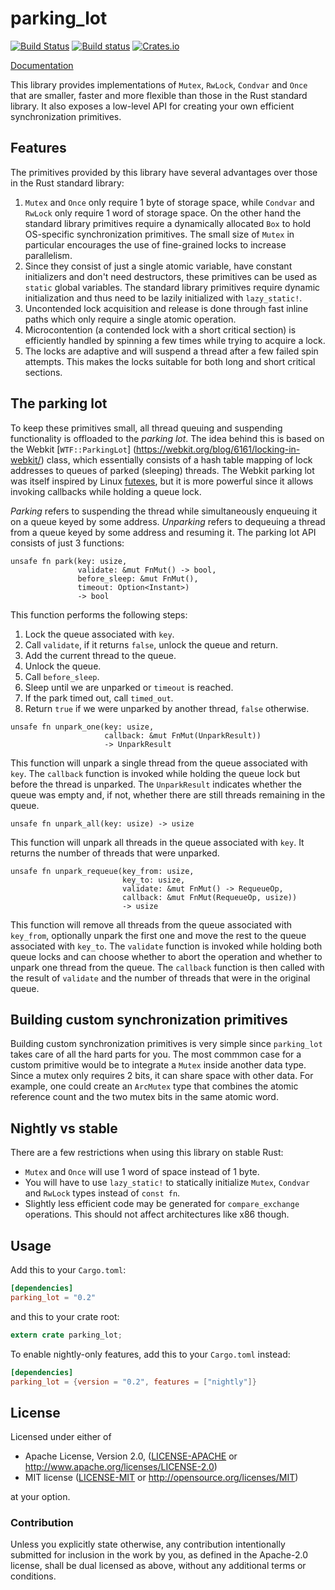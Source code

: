 parking_lot
============

[![Build Status](https://travis-ci.org/Amanieu/parking_lot.svg?branch=master)](https://travis-ci.org/Amanieu/parking_lot) [![Build status](https://ci.appveyor.com/api/projects/status/wppcc32ttpud0a30/branch/master?svg=true)](https://ci.appveyor.com/project/Amanieu/parking-lot/branch/master) [![Crates.io](https://img.shields.io/crates/v/parking_lot.svg)](https://crates.io/crates/parking_lot)

[Documentation](https://amanieu.github.io/parking_lot/parking_lot/index.html)

This library provides implementations of `Mutex`, `RwLock`, `Condvar` and
`Once` that are smaller, faster and more flexible than those in the Rust
standard library. It also exposes a low-level API for creating your own
efficient synchronization primitives.

## Features

The primitives provided by this library have several advantages over those
in the Rust standard library:

1. `Mutex` and `Once` only require 1 byte of storage space, while `Condvar` and
   `RwLock` only require 1 word of storage space. On the other hand the
   standard library primitives require a dynamically allocated `Box` to hold
   OS-specific synchronization primitives. The small size of `Mutex` in
   particular encourages the use of fine-grained locks to increase
   parallelism.
2. Since they consist of just a single atomic variable, have constant
   initializers and don't need destructors, these primitives can be used as
    `static` global variables. The standard library primitives require
   dynamic initialization and thus need to be lazily initialized with
   `lazy_static!`.
3. Uncontended lock acquisition and release is done through fast inline
   paths which only require a single atomic operation.
4. Microcontention (a contended lock with a short critical section) is
   efficiently handled by spinning a few times while trying to acquire a
   lock.
5. The locks are adaptive and will suspend a thread after a few failed spin
   attempts. This makes the locks suitable for both long and short critical
   sections.

## The parking lot

To keep these primitives small, all thread queuing and suspending
functionality is offloaded to the *parking lot*. The idea behind this is
based on the Webkit [`WTF::ParkingLot`]
(https://webkit.org/blog/6161/locking-in-webkit/) class, which essentially
consists of a hash table mapping of lock addresses to queues of parked
(sleeping) threads. The Webkit parking lot was itself inspired by Linux
[futexes](http://man7.org/linux/man-pages/man2/futex.2.html), but it is more
powerful since it allows invoking callbacks while holding a queue lock.

*Parking* refers to suspending the thread while simultaneously enqueuing it
on a queue keyed by some address. *Unparking* refers to dequeuing a thread
from a queue keyed by some address and resuming it. The parking lot API
consists of just 3 functions:

```rust,ignore
unsafe fn park(key: usize,
               validate: &mut FnMut() -> bool,
               before_sleep: &mut FnMut(),
               timeout: Option<Instant>)
               -> bool
```

This function performs the following steps:

1. Lock the queue associated with `key`.
2. Call `validate`, if it returns `false`, unlock the queue and return.
3. Add the current thread to the queue.
4. Unlock the queue.
5. Call `before_sleep`.
6. Sleep until we are unparked or `timeout` is reached.
7. If the park timed out, call `timed_out`.
8. Return `true` if we were unparked by another thread, `false` otherwise.

```rust,ignore
unsafe fn unpark_one(key: usize,
                     callback: &mut FnMut(UnparkResult))
                     -> UnparkResult
```

This function will unpark a single thread from the queue associated with
`key`. The `callback` function is invoked while holding the queue lock but
before the thread is unparked. The `UnparkResult` indicates whether the
queue was empty and, if not, whether there are still threads remaining in
the queue.

```rust,ignore
unsafe fn unpark_all(key: usize) -> usize
```

This function will unpark all threads in the queue associated with `key`. It
returns the number of threads that were unparked.

```rust,ignore
unsafe fn unpark_requeue(key_from: usize,
                         key_to: usize,
                         validate: &mut FnMut() -> RequeueOp,
                         callback: &mut FnMut(RequeueOp, usize))
                         -> usize
```

This function will remove all threads from the queue associated with
`key_from`, optionally unpark the first one and move the rest to the queue
associated with `key_to`. The `validate` function is invoked while holding
both queue locks and can choose whether to abort the operation and whether
to unpark one thread from the queue. The `callback` function is then called
with the result of `validate` and the number of threads that were in the
original queue.

## Building custom synchronization primitives

Building custom synchronization primitives is very simple since
`parking_lot` takes care of all the hard parts for you. The most commmon
case for a custom primitive would be to integrate a `Mutex` inside another
data type. Since a mutex only requires 2 bits, it can share space with other
data. For example, one could create an `ArcMutex` type that combines the
atomic reference count and the two mutex bits in the same atomic word.

## Nightly vs stable

There are a few restrictions when using this library on stable Rust:

- `Mutex` and `Once` will use 1 word of space instead of 1 byte.
- You will have to use `lazy_static!` to statically initialize `Mutex`,
  `Condvar` and `RwLock` types instead of `const fn`.
- Slightly less efficient code may be generated for `compare_exchange`
  operations. This should not affect architectures like x86 though.

## Usage

Add this to your `Cargo.toml`:

```toml
[dependencies]
parking_lot = "0.2"
```

and this to your crate root:

```rust
extern crate parking_lot;
```

To enable nightly-only features, add this to your `Cargo.toml` instead:

```toml
[dependencies]
parking_lot = {version = "0.2", features = ["nightly"]}
```

## License

Licensed under either of

 * Apache License, Version 2.0, ([LICENSE-APACHE](LICENSE-APACHE) or http://www.apache.org/licenses/LICENSE-2.0)
 * MIT license ([LICENSE-MIT](LICENSE-MIT) or http://opensource.org/licenses/MIT)

at your option.

### Contribution

Unless you explicitly state otherwise, any contribution intentionally submitted
for inclusion in the work by you, as defined in the Apache-2.0 license, shall be dual licensed as above, without any
additional terms or conditions.
